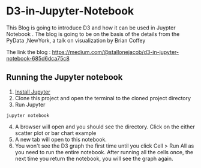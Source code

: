 # D3-in-Jupyter-Notebook

This Blog is going to introduce D3 and how it can be used in Juypter Notebook . The blog is going to be on the basis of the details from the PyData ,NewYork, a talk on visualization by Brian Coffey

The link the blog : https://medium.com/@stallonejacob/d3-in-jupyter-notebook-685d6dca75c8

## Running the Jupyter notebook

1.  [Install Jupyter](http://jupyter.org/install)
2.  Clone this project and open the terminal to the cloned project directory
3.  Run Jupyter

```
jupyter notebook
```

4.  A browser will open and you should see the directory. Click on the either scatter plot or bar chart example
5.  A new tab will open to this notebook.
6.  You won't see the D3 graph the first time until you click Cell > Run All as you need to run the entire notebook. After running all the cells once, the next time you return the notebook, you will see the graph again.
